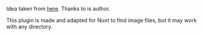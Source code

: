 Idea taken from [here](https://levelup.gitconnected.com/making-a-file-path-mapper-with-typescript-7b10ad4ff0c8). Thanks to is author.

This plugin is made and adapted for Nuxt to find image files, but it may work with any directory.
